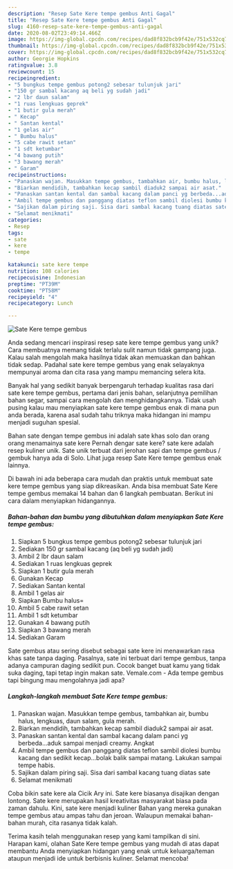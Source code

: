 ```yaml
---
description: "Resep Sate Kere tempe gembus Anti Gagal"
title: "Resep Sate Kere tempe gembus Anti Gagal"
slug: 4160-resep-sate-kere-tempe-gembus-anti-gagal
date: 2020-08-02T23:49:14.466Z
image: https://img-global.cpcdn.com/recipes/dad8f832bcb9f42e/751x532cq70/sate-kere-tempe-gembus-foto-resep-utama.jpg
thumbnail: https://img-global.cpcdn.com/recipes/dad8f832bcb9f42e/751x532cq70/sate-kere-tempe-gembus-foto-resep-utama.jpg
cover: https://img-global.cpcdn.com/recipes/dad8f832bcb9f42e/751x532cq70/sate-kere-tempe-gembus-foto-resep-utama.jpg
author: Georgie Hopkins
ratingvalue: 3.8
reviewcount: 15
recipeingredient:
- "5 bungkus tempe gembus potong2 sebesar tulunjuk jari"
- "150 gr sambal kacang aq beli yg sudah jadi"
- "2 lbr daun salam"
- "1 ruas lengkuas geprek"
- "1 butir gula merah"
- " Kecap"
- " Santan kental"
- "1 gelas air"
- " Bumbu halus"
- "5 cabe rawit setan"
- "1 sdt ketumbar"
- "4 bawang putih"
- "3 bawang merah"
- " Garam"
recipeinstructions:
- "Panaskan wajan. Masukkan tempe gembus, tambahkan air, bumbu halus, lengkuas, daun salam, gula merah."
- "Biarkan mendidih, tambahkan kecap sambil diaduk2 sampai air asat."
- "Panaskan santan kental dan sambal kacang dalam panci yg berbeda...aduk sampai menjadi creamy. Angkat"
- "Ambil tempe gembus dan panggang diatas teflon sambil diolesi bumbu kacang dan sedikit kecap...bolak balik sampai matang. Lakukan sampai tempe habis."
- "Sajikan dalam piring saji. Sisa dari sambal kacang tuang diatas sate"
- "Selamat menikmati"
categories:
- Resep
tags:
- sate
- kere
- tempe

katakunci: sate kere tempe 
nutrition: 108 calories
recipecuisine: Indonesian
preptime: "PT39M"
cooktime: "PT58M"
recipeyield: "4"
recipecategory: Lunch

---
```



![Sate Kere tempe gembus](https://img-global.cpcdn.com/recipes/dad8f832bcb9f42e/751x532cq70/sate-kere-tempe-gembus-foto-resep-utama.jpg)

Anda sedang mencari inspirasi resep sate kere tempe gembus yang unik? Cara membuatnya memang tidak terlalu sulit namun tidak gampang juga. Kalau salah mengolah maka hasilnya tidak akan memuaskan dan bahkan tidak sedap. Padahal sate kere tempe gembus yang enak selayaknya mempunyai aroma dan cita rasa yang mampu memancing selera kita.

Banyak hal yang sedikit banyak berpengaruh terhadap kualitas rasa dari sate kere tempe gembus, pertama dari jenis bahan, selanjutnya pemilihan bahan segar, sampai cara mengolah dan menghidangkannya. Tidak usah pusing kalau mau menyiapkan sate kere tempe gembus enak di mana pun anda berada, karena asal sudah tahu triknya maka hidangan ini mampu menjadi suguhan spesial.

Bahan sate dengan tempe gembus ini adalah sate khas solo dan orang orang menamainya sate kere Pernah dengar sate kere? sate kere adalah resep kuliner unik. Sate unik terbuat dari jerohan sapi dan tempe gembus / gembuk hanya ada di Solo. Lihat juga resep Sate Kere tempe gembus enak lainnya.


Di bawah ini ada beberapa cara mudah dan praktis untuk membuat sate kere tempe gembus yang siap dikreasikan. Anda bisa membuat Sate Kere tempe gembus memakai 14 bahan dan 6 langkah pembuatan. Berikut ini cara dalam menyiapkan hidangannya.

<!--inarticleads1-->

##### Bahan-bahan dan bumbu yang dibutuhkan dalam menyiapkan Sate Kere tempe gembus:

1. Siapkan 5 bungkus tempe gembus potong2 sebesar tulunjuk jari
1. Sediakan 150 gr sambal kacang (aq beli yg sudah jadi)
1. Ambil 2 lbr daun salam
1. Sediakan 1 ruas lengkuas geprek
1. Siapkan 1 butir gula merah
1. Gunakan  Kecap
1. Sediakan  Santan kental
1. Ambil 1 gelas air
1. Siapkan  Bumbu halus=
1. Ambil 5 cabe rawit setan
1. Ambil 1 sdt ketumbar
1. Gunakan 4 bawang putih
1. Siapkan 3 bawang merah
1. Sediakan  Garam


Sate gembus atau sering disebut sebagai sate kere ini menawarkan rasa khas sate tanpa daging. Pasalnya, sate ini terbuat dari tempe gembus, tanpa adanya campuran daging sedikit pun. Cocok banget buat kamu yang tidak suka daging, tapi tetap ingin makan sate. Vemale.com - Ada tempe gembus tapi bingung mau mengolahnya jadi apa? 

<!--inarticleads2-->

##### Langkah-langkah membuat Sate Kere tempe gembus:

1. Panaskan wajan. Masukkan tempe gembus, tambahkan air, bumbu halus, lengkuas, daun salam, gula merah.
1. Biarkan mendidih, tambahkan kecap sambil diaduk2 sampai air asat.
1. Panaskan santan kental dan sambal kacang dalam panci yg berbeda...aduk sampai menjadi creamy. Angkat
1. Ambil tempe gembus dan panggang diatas teflon sambil diolesi bumbu kacang dan sedikit kecap...bolak balik sampai matang. Lakukan sampai tempe habis.
1. Sajikan dalam piring saji. Sisa dari sambal kacang tuang diatas sate
1. Selamat menikmati


Coba bikin sate kere ala Cicik Ary ini. Sate kere biasanya disajikan dengan lontong. Sate kere merupakan hasil kreativitas masyarakat biasa pada zaman dahulu. Kini, sate kere menjadi kuliner Bahan yang mereka gunakan tempe gembus atau ampas tahu dan jeroan. Walaupun memakai bahan-bahan murah, cita rasanya tidak kalah. 

Terima kasih telah menggunakan resep yang kami tampilkan di sini. Harapan kami, olahan Sate Kere tempe gembus yang mudah di atas dapat membantu Anda menyiapkan hidangan yang enak untuk keluarga/teman ataupun menjadi ide untuk berbisnis kuliner. Selamat mencoba!
